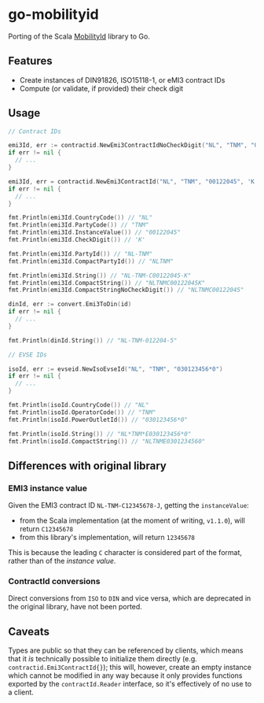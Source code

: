 # go-mobilityid

Porting of the Scala [MobilityId](https://github.com/ShellRechargeSolutionsEU/mobilityid/) library to Go.

## Features

- Create instances of DIN91826, ISO15118-1, or eMI3 contract IDs
- Compute (or validate, if provided) their check digit

## Usage

```go
// Contract IDs

emi3Id, err := contractid.NewEmi3ContractIdNoCheckDigit("NL", "TNM", "00122045")
if err != nil {
  // ...
}

emi3Id, err = contractid.NewEmi3ContractId("NL", "TNM", "00122045", 'K')
if err != nil {
  // ...
}

fmt.Println(emi3Id.CountryCode()) // "NL"
fmt.Println(emi3Id.PartyCode()) // "TNM"
fmt.Println(emi3Id.InstanceValue()) // "00122045"
fmt.Println(emi3Id.CheckDigit()) // 'K'

fmt.Println(emi3Id.PartyId()) // "NL-TNM"
fmt.Println(emi3Id.CompactPartyId()) // "NLTNM"

fmt.Println(emi3Id.String()) // "NL-TNM-C00122045-K"
fmt.Println(emi3Id.CompactString()) // "NLTNMC00122045K"
fmt.Println(emi3Id.CompactStringNoCheckDigit()) // "NLTNMC00122045"

dinId, err := convert.Emi3ToDin(id)
if err != nil {
  // ...
}

fmt.Println(dinId.String()) // "NL-TNM-012204-5"

// EVSE IDs

isoId, err := evseid.NewIsoEvseId("NL", "TNM", "030123456*0")
if err != nil {
  // ...
}

fmt.Println(isoId.CountryCode()) // "NL"
fmt.Println(isoId.OperatorCode()) // "TNM"
fmt.Println(isoId.PowerOutletId()) // "030123456*0"

fmt.Println(isoId.String()) // "NL*TNM*E030123456*0"
fmt.Println(isoId.CompactString()) // "NLTNME0301234560"
```

## Differences with original library

### EMI3 instance value

Given the EMI3 contract ID `NL-TNM-C12345678-J`, getting the `instanceValue`:

- from the Scala implementation (at the moment of writing, `v1.1.0`), will return `C12345678`
- from this library's implementation, will return `12345678`

This is because the leading `C` character is considered part of the format, rather than of the _instance value_.

### ContractId conversions

Direct conversions from `ISO` to `DIN` and vice versa, which are deprecated in the original library, have not been
ported.

## Caveats

Types are public so that they can be referenced by clients, which means that it _is_ technically possible to initialize
them directly (e.g. `contractid.Emi3ContractId{}`); this will, however, create an empty instance which cannot be modified in any
way because it only provides functions exported by the `contractId.Reader` interface, so it's effectively of no use to a
client.
